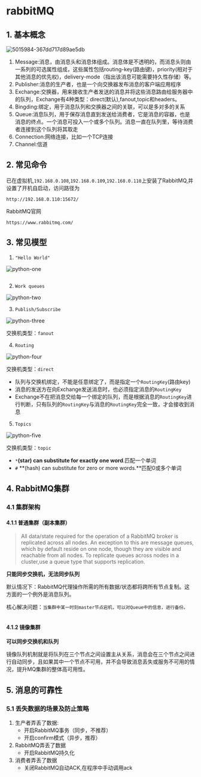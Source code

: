 # rabbitMQ



## 1. 基本概念

![5015984-367dd717d89ae5db](../../Pictures/RabbitMQ/5015984-367dd717d89ae5db.png)

1. Message:消息，由消息头和消息体组成。消息体是不透明的，而消息头则由一系列的可选属性组成，这些属性包括routing-key(路由键)，priority(相对于其他消息的优先权)，delivery-mode（指出该消息可能需要持久性存储）等。
2. Publisher:消息的生产者，也是一个向交换器发布消息的客户端应用程序
3. Exchange:交换器，用来接收生产者发送的消息并将这些消息路由给服务器中的队列，Exchange有4种类型：direct(默认),fanout,topic和headers。
4. Bingding:绑定，用于消息队列和交换器之间的关联，可以是多对多的关系
5. Queue:消息队列，用于保存消息直到发送给消费者，它是消息的容器，也是消息的终点。一个消息可投入一个或多个队列。消息一直在队列里，等待消费者连接到这个队列将其取走
6. Connection:网络连接，比如一个TCP连接
7. Channel:信道

## 2. 常见命令

已在虚拟机,`192.168.0.108`,`192.168.0.109`,`192.168.0.110`上安装了RabbitMQ,并设置了开机自启动，访问路径为

```
http://192.168.0.110:15672/
```

RabbitMQ官网

```
https://www.rabbitmq.com/
```

## 3. 常见模型

1. `"Hello World"`

![python-one](../../Pictures/RabbitMQ/python-one.png)

```

```

2. `Work queues`

![python-two](../../Pictures/RabbitMQ/python-two.png)



3. `Publish/Subscribe`

![python-three](../../Pictures/RabbitMQ/python-three.png)

交换机类型：`fanout`

4. `Routing`

![python-four](../../Pictures/RabbitMQ/python-four.png)

交换机类型：`direct`

- 队列与交换机绑定，不能是任意绑定了，而是指定一个`RoutingKey`(路由key)
- 消息的发送方在向Exchange发送消息时，也必须指定消息的`RoutingKey`
- Exchange不在把消息交给每一个绑定的队列，而是根据消息的`RoutingKey`进行判断，只有队列的`RoutingKey`与消息的`RoutingKey`完全一致，才会接收到消息

5. `Topics`

![python-five](../../Pictures/RabbitMQ/python-five.png)

交换机类型：`topic`

- `*`**(star) can substitute for exactly one word**.匹配一个单词
- `#` **(hash) can substitute for zero or more words.**匹配0或多个单词

## 4. RabbitMQ集群

### 4.1 集群架构

#### 4.1.1 普通集群（副本集群）

> All data/state required for the operation of a RabbitMQ broker is replicated across all nodes. An exception to this are message queues, which by default reside on one node, though they are visible and reachable from all nodes. To replicate queues across nodes in a cluster,use a queue type that supports replication. 

**只能同步交换机，无法同步队列**

默认情况下：RabbitMQ代理操作所需的所有数据/状态都将跨所有节点复制。这方面的一个例外是消息队列。

核心解决问题：`当集群中某一时刻master节点宕机，可以对Queue中的信息，进行备份。`

```

```

#### 4.1.2 镜像集群

**可以同步交换机和队列**

镜像队列机制就是将队列在三个节点之间设置主从关系，消息会在三个节点之间进行自动同步，且如果其中一个节点不可用，并不会导致消息丢失或服务不可用的情况，提升MQ集群的整体高可用性。

## 5. 消息的可靠性

### 5.1 丢失数据的场景及防止策略

1. 生产者弄丢了数据:
	- 开启RabbitMQ事务（同步，不推荐）
	- 开启confirm模式（异步，推荐）
2. RabbitMQ弄丢了数据
	- 开启RabbitMQ持久化
3. 消费者弄丢了数据
	- 关闭RabbitMQ自动ACK,在程序中手动调用ack

